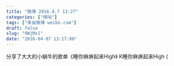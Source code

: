 ```yaml
---
title: "微博 2016.4.7 13:27"
categories: ["嘀咕"]
tags: ["来自微博 weibo.com"]
draft: false
slug: "9WjMx1"
date: "2016-04-07 13:27:00"
---
```


<p>分享了大大的小蜗牛的歌单《睡你麻痹起来High》 K睡你麻痹起来High (</p>
